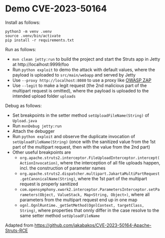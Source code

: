 # Demo CVE-2023-50164

Install as follows:

```
python3 -m venv .venv
source .venv/bin/activate
pip install -r requirements.txt
```

Run as follows:
- `mvn clean jetty:run` to build the project and start the Struts app in Jetty at http://localhost:9999/foo 
- Run `python exploit` to demo the attack with default values, where the payload is uploaded to `src/main/webapp` and served by Jetty 
- Use `--proxy http://localhost:8080` to use a proxy like [OWASP ZAP](https://www.zaproxy.org/)
- Use `--legit` to make a legit request (the 2nd malicious part of the multipart request is omitted), where the payload is uploaded to the intended upload folder `uploads`

Debug as follows:
- Set breakpoints in the setter method `setUploadFileName(String)` of `Upload.java`
- Run `mvnDebug jetty:run`
- Attach the debugger
- Run `python exploit` and observe the duplicate invocation of `setUploadFileName(String)` (once with the sanitized value from the 1st part of the multipart request, then with the value from the 2nd part)
- Other useful breakpoints are
    - `org.apache.struts2.interceptor.FileUploadInterceptor.intercept(ActionInvocation)`, where the interception of all file uploads happen, incl. the construction of parameter names
    - `org.apache.struts2.dispatcher.multipart.JakartaMultiPartRequest.getCanonicalName(String)`, where the 1st part of the multipart request is properly sanitized
    - `com.opensymphony.xwork2.interceptor.ParametersInterceptor.setParameters(Object, ValueStack, Map<String, Object>)`, where all parameters from the multipart request end up in one map
    - `ognl.OgnlRuntime._getSetMethod(OgnlContext, targetClass, String)`, where properties that onnly differ in the case resolve to the same setter method `setUploadFileName`

Adapted from https://github.com/jakabakos/CVE-2023-50164-Apache-Struts-RCE
